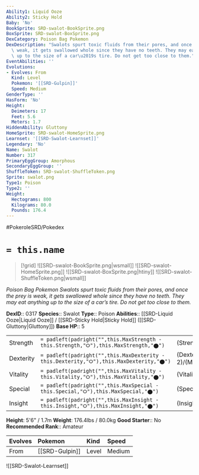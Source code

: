 ```yaml
---
Ability1: Liquid Ooze
Ability2: Sticky Hold
Baby: 'No'
BookSprite: SRD-swalot-BookSprite.png
BoxSprite: SRD-swalot-BoxSprite.png
DexCategory: Poison Bag Pokemon
DexDescription: "Swalots spurt toxic fluids from their pores, and once the prey is\
  \ weak, it gets swallowed whole since they have no teeth. They may eat anything\
  \ up to the size of a car\u2019s tire. Do not get too close to them."
EventAbilities: ''
Evolutions:
- Evolves: From
  Kind: Level
  Pokemon: '[[SRD-Gulpin]]'
  Speed: Medium
GenderType: ''
HasForm: 'No'
Height:
  Deimeters: 17
  Feet: 5.6
  Meters: 1.7
HiddenAbility: Gluttony
HomeSprite: SRD-swalot-HomeSprite.png
Learnset: '[[SRD-Swalot-Learnset]]'
Legendary: 'No'
Name: Swalot
Number: 317
PrimaryEggGroup: Amorphous
SecondaryEggGroup: ''
ShuffleToken: SRD-swalot-ShuffleToken.png
Sprite: swalot.png
Type1: Poison
Type2: ''
Weight:
  Hectograms: 800
  Kilograms: 80.0
  Pounds: 176.4
---
```


#PokeroleSRD/Pokedex

# `= this.name`

> [!grid]
> ![[SRD-swalot-BookSprite.png|wsmall]]
> ![[SRD-swalot-HomeSprite.png]]
> ![[SRD-swalot-BoxSprite.png|htiny]]
> ![[SRD-swalot-ShuffleToken.png|wsmall]]


*Poison Bag Pokemon*
*Swalots spurt toxic fluids from their pores, and once the prey is weak, it gets swallowed whole since they have no teeth. They may eat anything up to the size of a car’s tire. Do not get too close to them.*

**DexID**:: 0317
**Species**:: Swalot
**Type**:: Poison
**Abilities**:: [[SRD-Liquid Ooze|Liquid Ooze]] / [[SRD-Sticky Hold|Sticky Hold]] ([[SRD-Gluttony|Gluttony]])
**Base HP**:: 5

|           |                                                                                        |                                          |
| --------- | -------------------------------------------------------------------------------------- | ---------------------------------------- |
| Strength  | `= padleft(padright("",this.MaxStrength - this.Strength,"⭘"),this.MaxStrength,"⬤")`    | (Strength::2)/(MaxStrength::5)   |
| Dexterity | `= padleft(padright("",this.MaxDexterity - this.Dexterity,"⭘"),this.MaxDexterity,"⬤")` | (Dexterity:: 2)/(MaxDexterity::4) |
| Vitality  | `= padleft(padright("",this.MaxVitality - this.Vitality,"⭘"),this.MaxVitality,"⬤")`    | (Vitality::2)/(MaxVitality::5)   |
| Special   | `= padleft(padright("",this.MaxSpecial - this.Special,"⭘"),this.MaxSpecial,"⬤")`       | (Special::2)/(MaxSpecial::5)     |
| Insight   | `= padleft(padright("",this.MaxInsight - this.Insight,"⭘"),this.MaxInsight,"⬤")`       | (Insight::2)/(MaxInsight::5)     |

**Height**: 5'6" / 1.7m
**Weight**: 176.4lbs / 80.0kg
**Good Starter**:: No
**Recommended Rank**:: Amateur

| Evolves   | Pokemon        | Kind   | Speed   |
|:----------|:---------------|:-------|:--------|
| From      | [[SRD-Gulpin]] | Level  | Medium  |

![[SRD-Swalot-Learnset]]